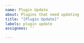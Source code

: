 ```yaml
---
name: Plugin Update
about: Plugins that need updating
title: "[Plugin Update]"
labels: plugin update
assignees: ''

---
```



